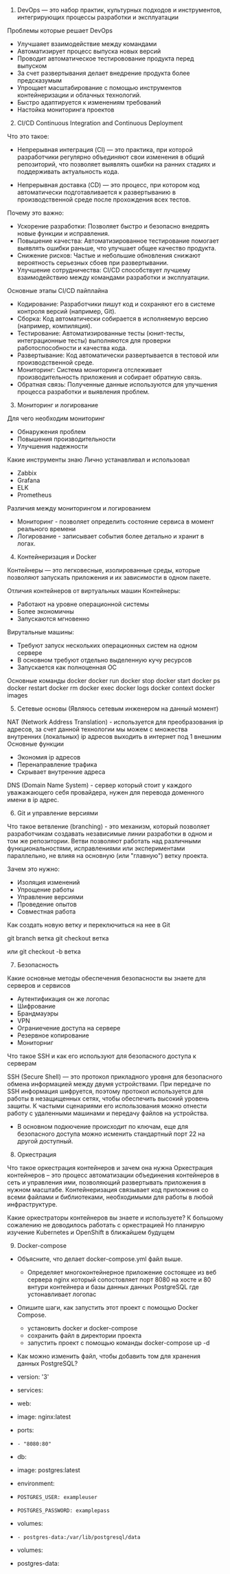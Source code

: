 1) DevOps — это набор практик, культурных подходов и инструментов, интегрирующих процессы разработки и эксплуатации

Проблемы которые решает DevOps
- Улучшаяет взаимодействие между командами
- Автоматизирует процесс выпуска новых версий 
- Проводит автоматическое тестировование продукта перед выпуском
- За счет развертывания делает внедрение продукта более предсказумым 
- Упрощает масштабирование с помощью инструментов  контейнеризации и облачных технологий.
- Быстро адаптируется к изменениям требований 
- Настойка мониторинга проектов 

2) CI/CD Continuous Integration and Continuous Deployment

Что это такое:
- Непрерывная интеграция (CI) — это практика, при которой разработчики регулярно объединяют свои изменения в общий репозиторий, что позволяет выявлять ошибки на ранних стадиях и поддерживать актуальность кода.

- Непрерывная доставка (CD) — это процесс, при котором код автоматически подготавливается к развертыванию в производственной среде после прохождения всех тестов.

Почему это важно:
- Ускорение разработки: Позволяет быстро и безопасно внедрять новые функции и исправления.
- Повышение качества: Автоматизированное тестирование помогает выявлять ошибки раньше, что улучшает общее качество продукта.
- Снижение рисков: Частые и небольшие обновления снижают вероятность серьезных сбоев при развертывании.
- Улучшение сотрудничества: CI/CD способствует лучшему взаимодействию между командами разработки и эксплуатации.

Основные этапы CI/CD пайплайна
- Кодирование: Разработчики пишут код и сохраняют его в системе контроля версий (например, Git).
- Сборка: Код автоматически собирается в исполняемую версию (например, компиляция).
- Тестирование: Автоматизированные тесты (юнит-тесты, интеграционные тесты) выполняются для проверки работоспособности и качества кода.
- Развертывание: Код автоматически развертывается в тестовой или производственной среде.
- Мониторинг: Система мониторинга отслеживает производительность приложения и собирает обратную связь.
- Обратная связь: Полученные данные используются для улучшения процесса разработки и выявления проблем.

3) Мониторинг и логирование

Для чего необходим мониторинг 
- Обнаружения проблем 
- Повышения производительности
- Улучшения надежности

Какие инструменты знаю
Лично устанавливал и использовал 
- Zabbix
- Grafana
- ELK
- Prometheus

Различия между мониторингом и логированием
- Мониторинг - позволяет определить состояние сервиса в момент реального времени
- Логирование - записывает события более детально и хранит в логах.

4) Контейнеризация и Docker

Контейнеры — это легковесные, изолированные среды, которые позволяют запускать приложения и их зависимости в одном пакете.

Отличия контейнеров от виртуальных машин
Контейнеры:
- Работают на уровне операционной системы
- Более экономичны 
- Запускаются мгновенно

Вирутальные машины:
- Требуют запуск нескольких операционных систем на одном сервере
- В основном требуют отдельно выделенную кучу ресурсов
- Запускается как полноценная ОС 

Основные команды docker 
docker run
docker stop
docker start
docker ps 
docker restart
docker rm
docker exec
docker logs
docker context 
docker images

5) Сетевые основы (Являюсь сетевым инженером на данный момент)

NAT (Network Address Translation) - используется для преобразования ip адресов, за счет данной технологии мы можем с множества внутренних (локальных) ip адресов выходить в интернет под 1 внешним 
Основные функции 
- Экономия ip адресов 
- Перенаправление трафика 
- Скрывает внутренние адреса

DNS (Domain Name System) - сервер который стоит у каждого уважажающего себя провайдера, нужен для перевода доменного имени в ip адрес.

6) Git и управление версиями

Что такое ветвление (branching) - это механизм, который позволяет разработчикам создавать независимые линии разработки в одном и том же репозитории. Ветви позволяют работать над различными функциональностями, исправлениями или экспериментами параллельно, не влияя на основную (или "главную") ветку проекта.

Зачем это нужно:
- Изоляция изменений
- Упрощение работы 
- Управление версиями
- Проведение опытов 
- Совместная работа 

Как создать новую ветку и переключиться на нее в Git

git branch ветка
git checkout ветка

или 
git checkout -b ветка

7) Безопасность

Какие основные методы обеспечения безопасности вы знаете для серверов и сервисов
- Аутентификация он же логопас 
- Шифрование 
- Брандмауэры
- VPN
- Ограниечение доступа на сервере 
- Резервное копирование 
- Мониторниг 

Что такое SSH и как его используют для безопасного доступа к серверам  

SSH (Secure Shell) — это протокол прикладного уровня для безопасного обмена информацией между двумя устройствами. При передаче по SSH информация шифруется, поэтому протокол используется для работы в незащищенных сетях, чтобы обеспечить высокий уровень защиты. К частыми сценариями его использования можно отнести работу с удаленными машинами и передачу файлов на устройства.
 
- В основном подкючение происходит по ключам, еще для безопасного доступа можно исменить стандартный порт 22 на другой доступный.

8) Оркестрация

Что такое оркестрация контейнеров и зачем она нужна
Оркестрация контейнеров – это процесс автоматизации объединения контейнеров в сеть и управления ими, позволяющий развертывать приложения в нужном масштабе. Контейнеризация связывает код приложения со всеми файлами и библиотеками, необходимыми для работы в любой инфраструктуре.

Какие оркестраторы контейнеров вы знаете и используете?
К большому сожалению не доводилось работать с оркестрацией 
Но планирую изучение Kubernetes и OpenShift в ближайшем будущем

9) Docker-compose
- Объясните, что делает docker-compose.yml файл выше.
  - Определяет многоконтейнерное приложение состоящее из веб сервера nginx который сопостовляет порт 8080 на хосте и 80 внтури контейнера и базы данных данных PostgreSQL где устонавливает логопас 

- Опишите шаги, как запустить этот проект с помощью Docker Compose.
  - установить docker и docker-compose 
  - сохранить файл в директории проекта 
  - запустить проект с помощью команды docker-compose up -d

- Как можно изменить файл, чтобы добавить том для хранения данных PostgreSQL?     
 - version: '3'
 - services:
 - web:
 -   image: nginx:latest
 -   ports:
 -     - "8080:80"
 - db:
 -   image: postgres:latest
 -   environment:
 -     POSTGRES_USER: exampleuser
 -     POSTGRES_PASSWORD: examplepass
 -   volumes:
 -     - postgres-data:/var/lib/postgresql/data
 - volumes:
 - postgres-data:
